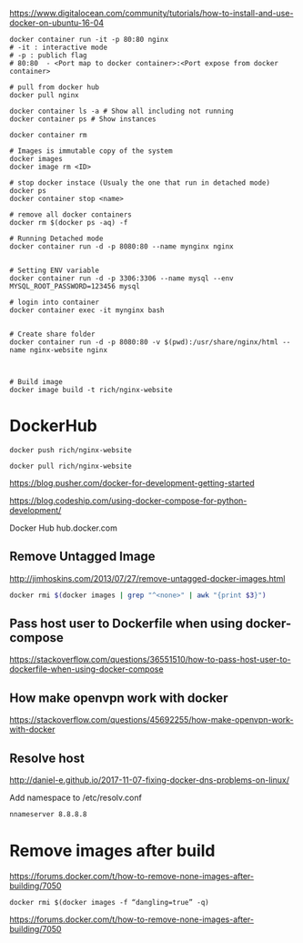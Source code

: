https://www.digitalocean.com/community/tutorials/how-to-install-and-use-docker-on-ubuntu-16-04


```
docker container run -it -p 80:80 nginx
# -it : interactive mode
# -p : publich flag
# 80:80  - <Port map to docker container>:<Port expose from docker container>

# pull from docker hub
docker pull nginx

docker container ls -a # Show all including not running
docker container ps # Show instances

docker container rm

# Images is immutable copy of the system
docker images
docker image rm <ID>

# stop docker instace (Usualy the one that run in detached mode)
docker ps
docker container stop <name>

# remove all docker containers
docker rm $(docker ps -aq) -f

# Running Detached mode
docker container run -d -p 8080:80 --name mynginx nginx


# Setting ENV variable
docker container run -d -p 3306:3306 --name mysql --env MYSQL_ROOT_PASSWORD=123456 mysql

# login into container
docker container exec -it mynginx bash


# Create share folder
docker container run -d -p 8080:80 -v $(pwd):/usr/share/nginx/html --name nginx-website nginx



# Build image 
docker image build -t rich/nginx-website
```


# DockerHub
```
docker push rich/nginx-website

docker pull rich/nginx-website
```


https://blog.pusher.com/docker-for-development-getting-started

https://blog.codeship.com/using-docker-compose-for-python-development/

Docker Hub
hub.docker.com

## Remove Untagged Image
http://jimhoskins.com/2013/07/27/remove-untagged-docker-images.html
```Bash
docker rmi $(docker images | grep "^<none>" | awk "{print $3}")
```


## Pass host user to Dockerfile when using docker-compose
https://stackoverflow.com/questions/36551510/how-to-pass-host-user-to-dockerfile-when-using-docker-compose

## How make openvpn work with docker
https://stackoverflow.com/questions/45692255/how-make-openvpn-work-with-docker

## Resolve host
http://daniel-e.github.io/2017-11-07-fixing-docker-dns-problems-on-linux/

Add namespace to /etc/resolv.conf
```Bash
nnameserver 8.8.8.8
```

# Remove images after build
https://forums.docker.com/t/how-to-remove-none-images-after-building/7050

```
docker rmi $(docker images -f “dangling=true” -q)
```
https://forums.docker.com/t/how-to-remove-none-images-after-building/7050
